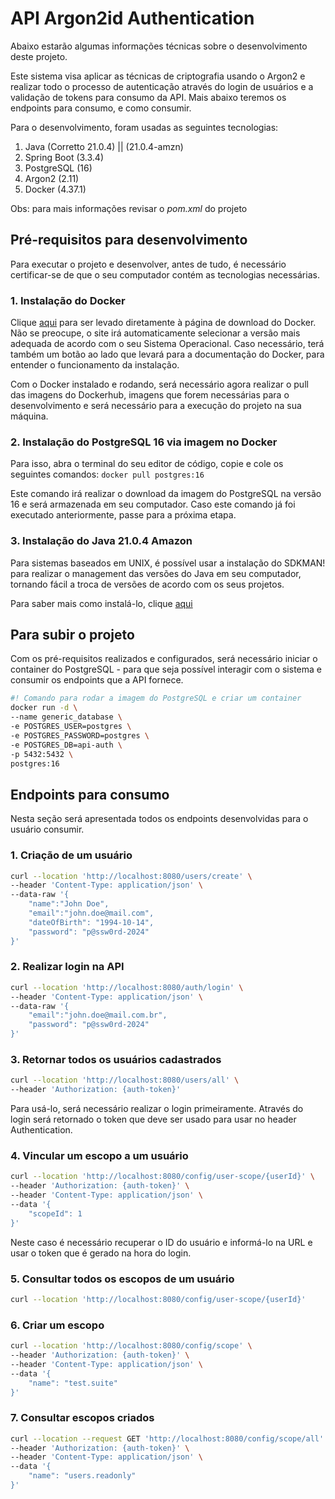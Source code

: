 # API Argon2id Authentication

Abaixo estarão algumas informações técnicas sobre o desenvolvimento deste projeto.

Este sistema visa aplicar as técnicas de criptografia usando o Argon2 e realizar todo o processo de autenticação através do login de usuários e a validação de tokens para consumo da API. 
Mais abaixo teremos os endpoints para consumo, e como consumir.

Para o desenvolvimento, foram usadas as seguintes tecnologias:

1. Java (Corretto 21.0.4) || (21.0.4-amzn)
2. Spring Boot (3.3.4)
3. PostgreSQL (16)
4. Argon2 (2.11)
5. Docker (4.37.1)

Obs: para mais informações revisar o *pom.xml* do projeto

## Pré-requisitos para desenvolvimento

Para executar o projeto e desenvolver, antes de tudo, é necessário certificar-se de que o seu computador contém as tecnologias necessárias.

### 1. Instalação do Docker

Clique [aqui](https://www.docker.com/get-started/) para ser levado diretamente à página de download do Docker. Não se preocupe, o site irá automaticamente selecionar a versão mais adequada de acordo com o seu Sistema Operacional. Caso necessário, terá também um botão ao lado que levará para a documentação do Docker, para entender o funcionamento da instalação.

Com o Docker instalado e rodando, será necessário agora realizar o pull das imagens do Dockerhub, imagens que forem necessárias para o desenvolvimento e será necessário para a execução do projeto na sua máquina.

### 2. Instalação do PostgreSQL 16 via imagem no Docker

Para isso, abra o terminal do seu editor de código, copie e cole os seguintes comandos:
`docker pull postgres:16`

Este comando irá realizar o download da imagem do PostgreSQL na versão 16 e será armazenada em seu computador. Caso este comando já foi executado anteriormente, passe para a próxima etapa.

### 3. Instalação do Java 21.0.4 Amazon

Para sistemas baseados em UNIX, é possível usar a instalação do SDKMAN! para realizar o management das versões do Java em seu computador, tornando fácil a troca de versões de acordo com os seus projetos.

Para saber mais como instalá-lo, clique [aqui](https://sdkman.io/install)

## Para subir o projeto

Com os pré-requisitos realizados e configurados, será necessário iniciar o container do PostgreSQL - para que seja possível interagir com o sistema e consumir os endpoints que a API fornece.

```bash
#! Comando para rodar a imagem do PostgreSQL e criar um container
docker run -d \
--name generic_database \
-e POSTGRES_USER=postgres \
-e POSTGRES_PASSWORD=postgres \
-e POSTGRES_DB=api-auth \
-p 5432:5432 \
postgres:16
```

## Endpoints para consumo

Nesta seção será apresentada todos os endpoints desenvolvidas para o usuário consumir.

### 1. Criação de um usuário

```bash
curl --location 'http://localhost:8080/users/create' \
--header 'Content-Type: application/json' \
--data-raw '{
    "name":"John Doe",
    "email":"john.doe@mail.com",
    "dateOfBirth": "1994-10-14",
    "password": "p@ssw0rd-2024"
}'
```

### 2. Realizar login na API

```bash
curl --location 'http://localhost:8080/auth/login' \
--header 'Content-Type: application/json' \
--data-raw '{
    "email":"john.doe@mail.com.br",
    "password": "p@ssw0rd-2024"
}'
```

### 3. Retornar todos os usuários cadastrados

```bash
curl --location 'http://localhost:8080/users/all' \
--header 'Authorization: {auth-token}'
```

Para usá-lo, será necessário realizar o login primeiramente. Através do login será retornado o token que deve ser usado para usar no header Authentication.

### 4. Vincular um escopo a um usuário

```bash
curl --location 'http://localhost:8080/config/user-scope/{userId}' \
--header 'Authorization: {auth-token}' \
--header 'Content-Type: application/json' \
--data '{
    "scopeId": 1
}'
```

Neste caso é necessário recuperar o ID do usuário e informá-lo na URL e usar o token que é gerado na hora do login.

### 5. Consultar todos os escopos de um usuário

```bash
curl --location 'http://localhost:8080/config/user-scope/{userId}'
```

### 6. Criar um escopo

```bash
curl --location 'http://localhost:8080/config/scope' \
--header 'Authorization: {auth-token}' \
--header 'Content-Type: application/json' \
--data '{
    "name": "test.suite"
}'
```

### 7. Consultar escopos criados

```bash
curl --location --request GET 'http://localhost:8080/config/scope/all' \
--header 'Authorization: {auth-token}' \
--header 'Content-Type: application/json' \
--data '{
    "name": "users.readonly"
}'
```
